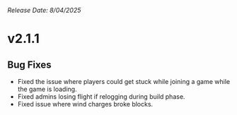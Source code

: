 _Release Date: 8/04/2025_

# v2.1.1

## Bug Fixes

- Fixed the issue where players could get stuck while joining a game while the game is loading.
- Fixed admins losing flight if relogging during build phase.
- Fixed issue where wind charges broke blocks.
